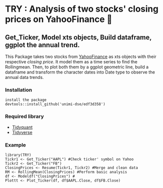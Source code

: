 # TRY : Analysis of two stocks' closing prices on YahooFinance :camel:
## Get_Ticker, Model xts objects, Build dataframe, ggplot the annual trend.
This Package takes two stocks from [YahooFinance](https://finance.yahoo.com) as xts objects
with their respective *closing price*. It model them as a time series to find the Rollingmean.
Then, to plot both them by a ggplot geometric line, build a dataframe and transform the 
character dates into Date type to observe the annual data trends.
### Installation
```
install the package
devtools::install_github('unimi-dse/edf3d358')
```
### Required library

* [Tidyquant](https://cran.r-project.org/web/packages/tidyquant/index.html)
* [Tidyverse](https://www.tidyverse.org/)
### Example
```
library(TRY)
Tickr1 <- Get_Ticker("AAPL") #Check ticker' symbol on Yahoo
Tickr2 <- Get_Ticker("FB")
ClosingPrices <- Resume(Tickr1, Tickr2) #Merge and clean data
RM <- RollingMean(ClosingPrices) #Perform basic analysis
df <- Modeldf("ClosingPrices") #
Plottt <- Plot_Ticker(df, df$AAPL.Close, df$FB.Close)
```

